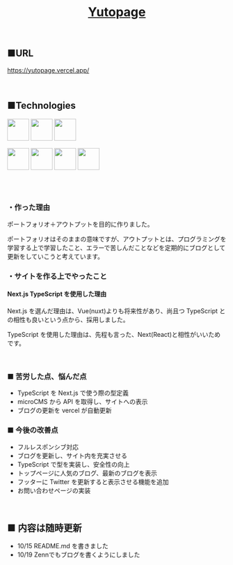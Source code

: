 <h1 align="center"><a href="https://yuto-page.vercel.app/">Yutopage</a></h1><br/>

## ■URL

https://yutopage.vercel.app/

<br/>

## ■Technologies

<p align="left">
  <a href="https://nextjs.org/"><img src="https://www.vedadigital.io/_next/static/images/nextjsLogo-6338e3b1fefffb51443e613edd2a6b19.png" height="50px;" /></a>
  <a href="https://ja.reactjs.org/"><img src="https://cdn.worldvectorlogo.com/logos/react-2.svg" height="50px;" /></a>
  <a href="https://www.typescriptlang.org/"><img src="https://cdn.worldvectorlogo.com/logos/typescript.svg" height="50px;" /></a>

</p>
<p align="left">

<a href="https://vercel.com/"><img src="https://user-images.githubusercontent.com/65433193/118944114-3b393980-b98f-11eb-84a5-fc9a1db8ea6b.png" height="50px;" /></a>
<a href="https://prettier.io/"><img src="https://connpass-tokyo.s3.amazonaws.com/thumbs/ac/b7/acb7d36a0efe3fe684f162e2a8f9717b.png" height="50px;" /></a>
<a href="https://eslint.org/"><img src="https://cdn.worldvectorlogo.com/logos/eslint-1.svg" height="50px;" /></a>
<a href="https://prettier.io/"><img src="https://cdn.worldvectorlogo.com/logos/prettier-2.svg" height="50px;" /></a>

</p><br />

<br/>

### ・作った理由

ポートフォリオ＋アウトプットを目的に作りました。

ポートフォリオはそのままの意味ですが、アウトプットとは、プログラミングを学習する上で学習したこと、エラーで苦しんだことなどを定期的にブログとして更新をしていこうと考えています。

### ・サイトを作る上でやったこと

#### Next.js TypeScript を使用した理由

Next.js を選んだ理由は、Vue(nuxt)よりも将来性があり、尚且つ TypeScript との相性も良いという点から、採用しました。

TypeScript を使用した理由は、先程も言った、Next(React)と相性がいいためです。

</br>

### ■ 苦労した点、悩んだ点

- TypeScript を Next.js で使う際の型定義
- microCMS から API を取得し、サイトへの表示
- ブログの更新を vercel が自動更新

### ■ 今後の改善点

- フルレスポンシブ対応
- ブログを更新し、サイト内を充実させる
- TypeScript で型を実装し、安全性の向上
- トップページに人気のブログ、最新のブログを表示
- フッターに Twitter を更新すると表示させる機能を追加
- お問い合わせページの実装

</br>

## ■ 内容は随時更新

- 10/15 README.md を書きました
- 10/19 Zennでもブログを書くようにしました
